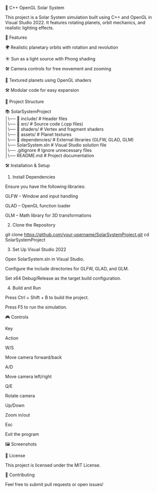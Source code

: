 🌌 C++ OpenGL Solar System

This project is a Solar System simulation built using C++ and OpenGL in Visual Studio 2022. It features rotating planets, orbit mechanics, and realistic lighting effects.

🚀 Features

🌍 Realistic planetary orbits with rotation and revolution

☀️ Sun as a light source with Phong shading

🛠️ Camera controls for free movement and zooming

🌠 Textured planets using OpenGL shaders

🛠️ Modular code for easy expansion

📂 Project Structure

📚 SolarSystemProject  
│\── 📂 include/        # Header files  
│\── 📂 src/            # Source code (.cpp files)  
│\── 📂 shaders/        # Vertex and fragment shaders  
│\── 📂 assets/         # Planet textures  
│\── 📂 dependencies/   # External libraries (GLFW, GLAD, GLM)  
│\── SolarSystem.sln    # Visual Studio solution file  
│\── .gitignore         # Ignore unnecessary files  
│\── README.md          # Project documentation  

🛠️ Installation & Setup

1. Install Dependencies

Ensure you have the following libraries:

GLFW – Window and input handling

GLAD – OpenGL function loader

GLM – Math library for 3D transformations

2. Clone the Repository

git clone https://github.com/your-username/SolarSystemProject.git
cd SolarSystemProject

3. Set Up Visual Studio 2022

Open SolarSystem.sln in Visual Studio.

Configure the include directories for GLFW, GLAD, and GLM.

Set x64 Debug/Release as the target build configuration.

4. Build and Run

Press Ctrl + Shift + B to build the project.

Press F5 to run the simulation.

🎮 Controls

Key

Action

W/S

Move camera forward/back

A/D

Move camera left/right

Q/E

Rotate camera

Up/Down

Zoom in/out

Esc

Exit the program

🖼️ Screenshots



🐜 License

This project is licensed under the MIT License.

🤝 Contributing

Feel free to submit pull requests or open issues!

